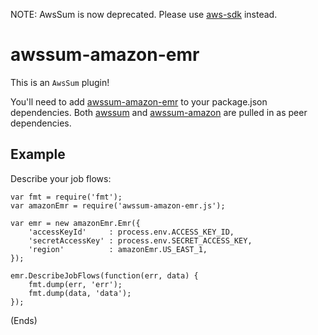NOTE: AwsSum is now deprecated. Please use [aws-sdk](https://www.npmjs.org/package/aws-sdk) instead.

# awssum-amazon-emr #

This is an ```AwsSum``` plugin!

You'll need to add [awssum-amazon-emr](https://github.com/awssum/awssum-amazon-emr/) to your package.json
dependencies. Both [awssum](https://github.com/awssum/awssum/) and
[awssum-amazon](https://github.com/awssum/awssum-amazon/) are pulled in as peer dependencies.

## Example ##

Describe your job flows:

```
var fmt = require('fmt');
var amazonEmr = require('awssum-amazon-emr.js');

var emr = new amazonEmr.Emr({
    'accessKeyId'     : process.env.ACCESS_KEY_ID,
    'secretAccessKey' : process.env.SECRET_ACCESS_KEY,
    'region'          : amazonEmr.US_EAST_1,
});

emr.DescribeJobFlows(function(err, data) {
    fmt.dump(err, 'err');
    fmt.dump(data, 'data');
});
```

(Ends)

